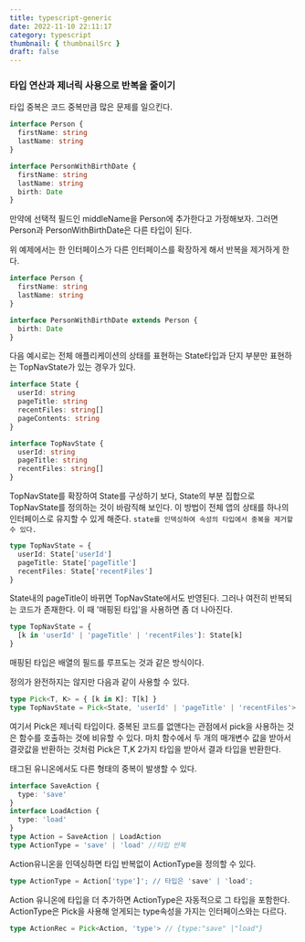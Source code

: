 ```yaml
---
title: typescript-generic
date: 2022-11-10 22:11:17
category: typescript
thumbnail: { thumbnailSrc }
draft: false
---
```


### 타입 연산과 제너릭 사용으로 반복을 줄이기

타입 중복은 코드 중복만큼 많은 문제를 일으킨다.

```ts
interface Person {
  firstName: string
  lastName: string
}

interface PersonWithBirthDate {
  firstName: string
  lastName: string
  birth: Date
}
```

만약에 선택적 필드인 middleName을 Person에 추가한다고 가정해보자.
그러면 Person과 PersonWithBirthDate은 다른 타입이 된다.

위 예제에서는 한 인터페이스가 다른 인터페이스를 확장하게 해서 반복을 제거하게 한다.

```ts
interface Person {
  firstName: string
  lastName: string
}

interface PersonWithBirthDate extends Person {
  birth: Date
}
```

다음 예시로는 전체 애플리케이션의 상태를 표현하는 State타입과 단지 부분만 표현하는 TopNavState가 있는 경우가 있다.

```ts
interface State {
  userId: string
  pageTitle: string
  recentFiles: string[]
  pageContents: string
}

interface TopNavState {
  userId: string
  pageTitle: string
  recentFiles: string[]
}
```

TopNavState를 확장하여 State를 구상하기 보다, State의 부분 집합으로 TopNavState를 정의하는 것이 바람직해 보인다.
이 방법이 전체 앱의 상태를 하나의 인터페이스로 유지할 수 있게 해준다.
`state를 인덱싱하여 속성의 타입에서 중복을 제거할 수 있다.`

```ts
type TopNavState = {
  userId: State['userId']
  pageTitle: State['pageTitle']
  recentFiles: State['recentFiles']
}
```

State내의 pageTitle이 바뀌면 TopNavState에서도 반영된다. 그러나 여전히 반복되는 코드가 존재한다.
이 때 '매핑된 타입'을 사용하면 좀 더 나아진다.

```ts
type TopNavState = {
  [k in 'userId' | 'pageTitle' | 'recentFiles']: State[k]
}
```

매핑된 타입은 배열의 필드를 루프도는 것과 같은 방식이다.

정의가 완전하지는 않지만 다음과 같이 사용할 수 있다.

```ts
type Pick<T, K> = { [k in K]: T[k] }
type TopNavState = Pick<State, 'userId' | 'pageTitle' | 'recentFiles'>
```

여기서 Pick은 제너릭 타입이다.
중복된 코드를 없앤다는 관점에서 pick을 사용하는 것은 함수를 호출하는 것에 비유할 수 있다.
마치 함수에서 두 개의 매개변수 값을 받아서 결괏값을 반환하는 것처럼 Pick은 T,K 2가지 타입을 받아서 결과 타입을 반환한다.

태그된 유니온에서도 다른 형태의 중복이 발생할 수 있다.

```ts
interface SaveAction {
  type: 'save'
}
interface LoadAction {
  type: 'load'
}
type Action = SaveAction | LoadAction
type ActionType = 'save' | 'load' //타입 반복
```

Action유니온을 인덱싱하면 타입 반복없이 ActionType을 정의할 수 있다.

```ts
type ActionType = Action['type']'; // 타입은 'save' | 'load';

```

Action 유니온에 타입을 더 추가하면 ActionType은 자동적으로 그 타입을 포함한다.
ActionType은 Pick을 사용해 얻게되는 type속성을 가지는 인터페이스와는 다르다.

```ts
type ActionRec = Pick<Action, 'type'> // {type:"save" |"load"}
```
